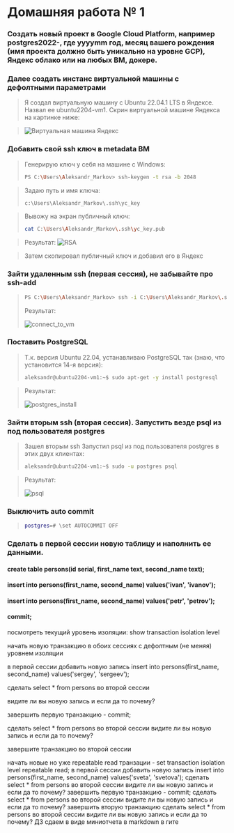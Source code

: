 # Домашняя работа № 1

### Cоздать новый проект в Google Cloud Platform, например postgres2022-, где yyyymm год, месяц вашего рождения (имя проекта должно быть уникально на уровне GCP), Яндекс облако или на любых ВМ, докере.
### Далее создать инстанс виртуальной машины с дефолтными параметрами

> Я создал виртуальную машину с Ubuntu 22.04.1 LTS в Яндексе. Назвал ее ubuntu2204-vm1. Скрин виртуальной машине Яндекса на картинке ниже:

> <image src="images/vm_yandex.png" alt="Виртуальная машина Яндекс">

### Добавить свой ssh ключ в metadata ВМ

> Генерирую ключ у себя на машине с Windows:
> ```sh
> PS C:\Users\Aleksandr_Markov> ssh-keygen -t rsa -b 2048
> ```

> Задаю путь и имя ключа:
> ```sh
> c:\Users\Aleksandr_Markov\.ssh\yc_key
> ```

> Вывожу на экран публичный ключ:
> ```sh
> cat C:\Users\Aleksandr_Markov\.ssh\yc_key.pub
> ```

> Результат:
> <image src="images/gen_rsa.png" alt="RSA">

> Затем скопировал публичный ключ и добавил его в Яндекс

### Зайти удаленным ssh (первая сессия), не забывайте про ssh-add
> ```sh
> PS C:\Users\Aleksandr_Markov> ssh -i C:\Users\Aleksandr_Markov\.ssh\yc_key aleksandr@51.250.27.132
> ```
> 
> Результат:
> 
> <image src="images/connect_to_vm.png" alt="connect_to_vm">

### Поставить PostgreSQL

> Т.к. версия Ubuntu 22.04, устанавливаю PostgreSQL так (знаю, что установится 14-я версия):
> ```sh
> aleksandr@ubuntu2204-vm1:~$ sudo apt-get -y install postgresql
> ```
 
> Результат:
> 
> <image src="images/postgres_install.png" alt="postgres_install">

### Зайти вторым ssh (вторая сессия). Запустить везде psql из под пользователя postgres

> Зашел вторым ssh
> Запустил psql из под пользователя postgres в этих двух клиентах:
> ```sh
> aleksandr@ubuntu2204-vm1:~$ sudo -u postgres psql
> ```
 
> Результат:
> 
> <image src="images/psql.png" alt="psql">

### Выключить auto commit
> ```sh
> postgres=# \set AUTOCOMMIT OFF
> ```


### Cделать в первой сессии новую таблицу и наполнить ее данными.
#### create table persons(id serial, first_name text, second_name text);
#### insert into persons(first_name, second_name) values('ivan', 'ivanov');
#### insert into persons(first_name, second_name) values('petr', 'petrov'); 
#### commit; 

посмотреть текущий уровень изоляции: show transaction isolation level

начать новую транзакцию в обоих сессиях с дефолтным (не меняя) уровнем изоляции

в первой сессии добавить новую запись insert into persons(first_name, second_name) values('sergey', 'sergeev');

сделать select * from persons во второй сессии

видите ли вы новую запись и если да то почему?

завершить первую транзакцию - commit;

сделать select * from persons во второй сессии
видите ли вы новую запись и если да то почему?

завершите транзакцию во второй сессии

начать новые но уже repeatable read транзации - set transaction isolation level repeatable read;
в первой сессии добавить новую запись insert into persons(first_name, second_name) values('sveta', 'svetova');
сделать select * from persons во второй сессии
видите ли вы новую запись и если да то почему?
завершить первую транзакцию - commit;
сделать select * from persons во второй сессии
видите ли вы новую запись и если да то почему?
завершить вторую транзакцию
сделать select * from persons во второй сессии
видите ли вы новую запись и если да то почему? ДЗ сдаем в виде миниотчета в markdown в гите

